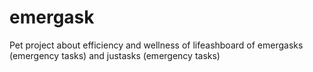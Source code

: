 # emergask
Pet project about efficiency and wellness of lifeashboard of emergasks (emergency tasks) and justasks (emergency tasks)
